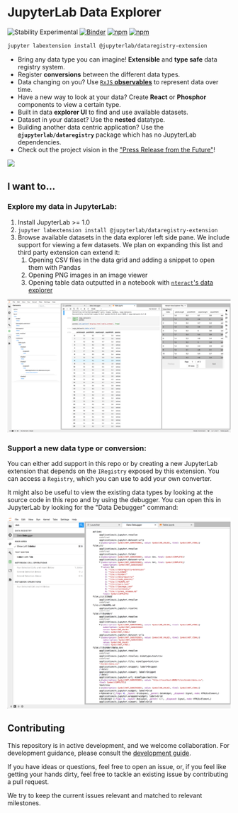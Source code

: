 # JupyterLab Data Explorer

![Stability Experimental][badge-stability] [![Binder][badge-binder]][binder] [![npm][badge-npm-version-dataregistry-extension]][npm-package-dataregistry-extension] [![npm][badge-npm-version-dataregistry]][npm-package-dataregistry]

```bash
jupyter labextension install @jupyterlab/dataregistry-extension
```

-   Bring any data type you can imagine! **Extensible** and **type safe** data registry system.
-   Register **conversions** between the different data types.
-   Data changing on you? Use [`RxJS` **observables**][rxjs] to represent data over time.
-   Have a new way to look at your data? Create **React** or **Phosphor** components to view a certain type.
-   Built in data **explorer UI** to find and use available datasets.
-   Dataset in your dataset? Use the **nested** datatype.
-   Building another data centric application? Use the **`@jupyterlab/dataregistry`** package which has no JupyterLab dependencies.
-   Check out the project vision in the ["Press Release from the Future"](./press_release.md)!

![](https://user-images.githubusercontent.com/1186124/59360085-85becf80-8cfd-11e9-8fc8-98d8a7b83934.png)

## I want to...

### Explore my data in JupyterLab:

1. Install JupyterLab >= 1.0
2. `jupyter labextension install @jupyterlab/dataregistry-extension`
3. Browse available datasets in the data explorer left side pane. We include support for viewing a few datasets. We plan on expanding this list and third party extension can extend it:
    1. Opening CSV files in the data grid and adding a snippet to open them with Pandas
    2. Opening PNG images in an image viewer
    3. Opening table data outputted in a notebook with [`nteract`'s data explorer][nteract-data-explorer]

![](./docs/img/nteract.png)

### Support a new data type or conversion:

You can either add support in this repo or by creating a new JupyterLab extension that depends on the `IRegistry` exposed by this extension. You can access a `Registry`, which you can use to add your own converter.

It might also be useful to view the existing data types by looking at the source code in this repo and by using the debugger. You can open this in JupyterLab by looking for the "Data Debugger" command:

![](./docs/img/debugger.png)

## Contributing

This repository is in active development, and we welcome collaboration. For development guidance, please consult the [development guide](./docs/development.md).

If you have ideas or questions, feel free to open an issue, or, if you feel like getting your hands dirty, feel free to tackle an existing issue by contributing a pull request.

We try to keep the current issues relevant and matched to relevant milestones.

<!-- links -->

[badge-stability]: https://img.shields.io/badge/stability-experimental-red.svg
[badge-binder]: https://mybinder.org/badge_logo.svg
[binder]: https://mybinder.org/v2/gh/jupyterlab/jupyterlab-data-explorer/4d004f8c8be28111d988f0c62bccd859cef9236e?urlpath=lab/tree/notebooks/Table.ipynb
[badge-npm-version-dataregistry-extension]: https://img.shields.io/npm/v/@jupyterlab/dataregistry-extension?label=%40jupyterlab%2Fdataregistry-extension&style=flat
[npm-package-dataregistry-extension]: https://www.npmjs.com/package/@jupyterlab/dataregistry-extension
[badge-npm-version-dataregistry]: https://img.shields.io/npm/v/@jupyterlab/dataregistry?label=%40jupyterlab%2Fdataregistry&style=flat
[npm-package-dataregistry]: https://www.npmjs.com/package/@jupyterlab/dataregistry
[rxjs]: https://rxjs.dev/
[nteract-data-explorer]: https://github.com/nteract/nteract/tree/master/packages/data-explorer

<!-- /.links -->
